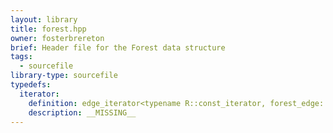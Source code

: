 ```yaml
---
layout: library
title: forest.hpp
owner: fosterbrereton
brief: Header file for the Forest data structure
tags:
  - sourcefile
library-type: sourcefile
typedefs:
  iterator:
    definition: edge_iterator<typename R::const_iterator, forest_edge::leading>
    description: __MISSING__
---
```

